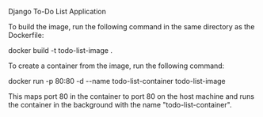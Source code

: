 Django To-Do List Application


To build the image, run the following command in the same directory as the Dockerfile:

docker build -t todo-list-image .


To create a container from the image, run the following command:

docker run -p 80:80 -d --name todo-list-container todo-list-image



This maps port 80 in the container to port 80 on the host machine and runs the container in the background with the name "todo-list-container".
